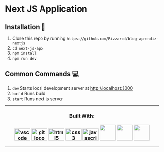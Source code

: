 # Next JS Application



## Installation :wrench:

1. Clone this repo by running `https://github.com/Rizzardd/blog-aprendiz-nextjs`
2. `cd next-js-app`
3. `npm install`
4. `npm run dev`

## Common Commands :computer:

1. `dev` Starts local development server at [http://localhost:3000](http://localhost:3000)
2. `build` Runs build
3. `start` Runs next js server

---

<div align="center">
<h3> Built With: <br> <br>
  <img src="https://cdn.jsdelivr.net/gh/devicons/devicon/icons/vscode/vscode-original.svg" height="40" width="52" alt="vscode logo"  />
  <img src="https://cdn.jsdelivr.net/gh/devicons/devicon/icons/git/git-original.svg" height="40" width="52" alt="git logo"  />
  <img src="https://cdn.jsdelivr.net/gh/devicons/devicon/icons/html5/html5-original.svg" height="40" width="52" alt="html5 logo"  />
  <img src="https://cdn.jsdelivr.net/gh/devicons/devicon/icons/css3/css3-original.svg" height="40" width="52" alt="css3 logo"  />
  <img src="https://cdn.jsdelivr.net/gh/devicons/devicon/icons/javascript/javascript-original.svg" height="40" width="52" alt="javascript logo"  />
  <img src="https://cdn.jsdelivr.net/gh/devicons/devicon/icons/react/react-original.svg" heigth="40" width="52" al="React logo" />
  <img src="https://cdn.jsdelivr.net/gh/devicons/devicon/icons/nextjs/nextjs-original.svg" heigth="40" width="52" al="next.js logo" />
  <img src="https://user-images.githubusercontent.com/43313420/105883661-64604380-6007-11eb-8cfa-45ff66b37fdb.png" heigth="40" width="52" al="axios logo" />
</h3>

---
